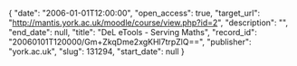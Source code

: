 {
  "date": "2006-01-01T12:00:00", 
  "open_access": true, 
  "target_url": "http://mantis.york.ac.uk/moodle/course/view.php?id=2", 
  "description": "", 
  "end_date": null, 
  "title": "DeL eTools - Serving Maths", 
  "record_id": "20060101T120000/Gm+ZkqDme2xgKHl7trpZlQ==", 
  "publisher": "york.ac.uk", 
  "slug": 131294, 
  "start_date": null
}


